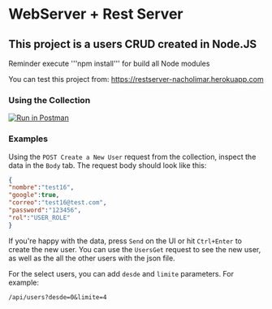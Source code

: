# WebServer + Rest Server

## This project is a users CRUD created in Node.JS

Reminder execute '''npm install''' for build all Node modules

You can test this project from: https://restserver-nacholimar.herokuapp.com

### Using the Collection

[![Run in Postman](https://run.pstmn.io/button.svg)](https://www.getpostman.com/collections/a8831df67b3af7c7298e)

### Examples
Using the `POST Create a New User` request from the collection, inspect the data in the `Body` tab. The request body should look like this:
```json
{
"nombre":"test16",
"google":true,
"correo":"test16@test.com",
"password":"123456",
"rol":"USER_ROLE"
}
```

If you're happy with the data, press `Send` on the UI or hit `Ctrl+Enter` to create the new user. You can use the `UsersGet` request to see the new user, as well as the all the other users with the json file. 

For the select users, you can add `desde` and `limite` parameters. For example:
```txt
/api/users?desde=0&limite=4
```

